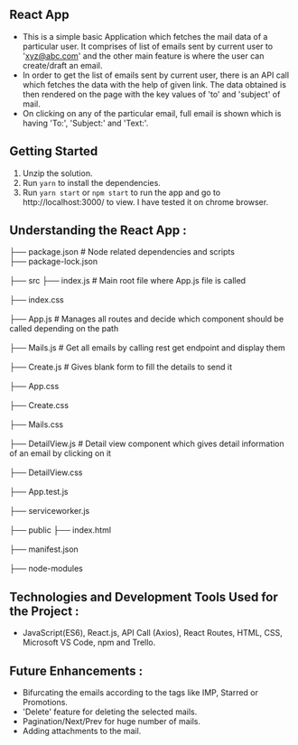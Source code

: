 ## React App

- This is a simple basic Application which fetches the mail data of a particular user. It comprises of list of emails sent by current user to 'xyz@abc.com' and the other main feature is where the user can create/draft an email. 
- In order to get the list of emails sent by current user, there is an API call which fetches the data with the help of given link. The data obtained is then rendered on the page with the key values of 'to' and 'subject' of mail. 
- On clicking on any of the particular email, full email is shown which is having 'To:', 'Subject:' and 'Text:'.


## Getting Started

1. Unzip the solution.
2. Run `yarn` to install the dependencies.
3. Run `yarn start` or `npm start` to run the app and go to http://localhost:3000/ to view. I have tested it on chrome browser.

## Understanding the React App :

├── package.json                    # Node related dependencies and scripts <br>                                                            ├── package-lock.json               <br>  
├── src ├── index.js                # Main root file where App.js file is called<br>  
        ├── index.css                   <br>  
        ├── App.js                  # Manages all routes and decide which component should be called depending on the path<br>  
        ├── Mails.js                # Get all emails by calling rest get endpoint and display them<br>  
        ├── Create.js               # Gives blank form to fill the details to send it<br>  
        ├── App.css<br>  
        ├── Create.css<br>  
        ├── Mails.css<br>  
        ├── DetailView.js           # Detail view component which gives detail information of an email by clicking on it<br>  
        ├── DetailView.css<br>  
        ├── App.test.js<br>  
        ├── serviceworker.js<br>  
├── public  ├── index.html<br>  
            ├── manifest.json<br>  
├── node-modules<br>  

## Technologies and Development Tools Used for the Project :

- JavaScript(ES6), React.js, API Call (Axios), React Routes, HTML, CSS, Microsoft VS Code, npm and Trello.   

## Future Enhancements :

- Bifurcating the emails according to the tags like IMP, Starred or Promotions.
- 'Delete' feature for deleting the selected mails.
- Pagination/Next/Prev for huge number of mails.
- Adding attachments to the mail.
